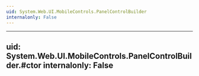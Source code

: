 ```yaml
---
uid: System.Web.UI.MobileControls.PanelControlBuilder
internalonly: False
---
```


---
uid: System.Web.UI.MobileControls.PanelControlBuilder.#ctor
internalonly: False
---

